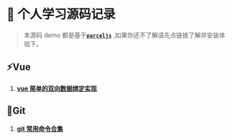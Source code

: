# 🐼 个人学习源码记录

> 本源码 demo 都是基于[**`parceljs`**](https://parceljs.org/) ,如果你还不了解请先点链接了解并安装体验下。

## ⚡Vue

1. [**vue 简单的双向数据绑定实现**](./vue/sample-demo/Readme.md)

## 📌Git

1. [**git 常用命令合集**](./git/common-commands/Readme.md)
